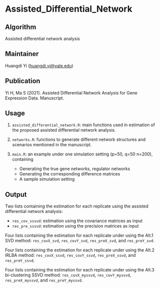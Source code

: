 # Assisted_Differential_Network

Algorithm
-------
Assisted differential network analysis

Maintainer
-------
Huangdi Yi (<huangdi.yi@yale.edu>)


Publication
-------
Yi H, Ma S (2021). Assisted Differential Network Analysis for Gene Expression Data. Manuscript.


Usage
-------
1. ```assisted_differential_network.R```: main functions used in estimation of the proposed assisted differential network analysis.

2. ```networks.R```: functions to generate different network structures and scenarios mentioned in the manuscript.

3. ```main.R```: an example under one simulation setting (p=50, q=50 n=200), containing
   * Generating the true gene networks, regulator networks
   * Generating the corresponding difference matrices
   * A sample simulation setting

Output
------
Two lists containing the estimation for each replicate using the assisted differential network analysis:
  *    ```res_cov_sssvd```: estimation using the covariance matrices as input
  *    ```res_pre_sssvd```: estimation using the precision matrices as input

Four lists containing the estimation for each replicate under using the Alt.1 SVD method: ```res_covX_svd```, ```res_covY_svd```, ```res_preX_svd```, and ```res_preY_svd```.

Four lists containing the estimation for each replicate under using the Alt.2 IRLBA method: ```res_covX_ssvd```, ```res_covY_ssvd```, ```res_preX_ssvd```, and ```res_preY_ssvd```.

Four lists containing the estimation for each replicate under using the Alt.3 bi-clustering SSVD method: ```res_covX_myssvd```, ```res_covY_myssvd```, ```res_preX_myssvd```, and ```res_preY_myssvd```.
